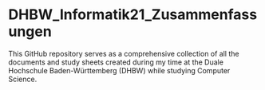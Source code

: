 # DHBW_Informatik21_Zusammenfassungen
This GitHub repository serves as a comprehensive collection of all the documents and study sheets created during my time at the Duale Hochschule Baden-Württemberg (DHBW) while studying Computer Science.
